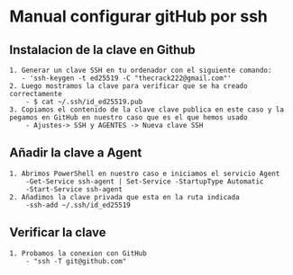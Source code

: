 # Manual configurar gitHub por ssh

## Instalacion de la clave en Github
    1. Generar un clave SSH en tu ordenador con el siguiente comando:
       - 'ssh-keygen -t ed25519 -C "thecrack222@gmail.com"'
    2. Luego mostramos la clave para verificar que se ha creado correctamente
        - $ cat ~/.ssh/id_ed25519.pub
    3. Copiamos el contenido de la clave clave publica en este caso y la pegamos en GitHub en nuestro caso que es el que hemos usado
        - Ajustes-> SSH y AGENTES -> Nueva clave SSH

## Añadir la clave a Agent
    1. Abrimos PowerShell en nuestro caso e iniciamos el servicio Agent
        -Get-Service ssh-agent | Set-Service -StartupType Automatic
        -Start-Service ssh-agent
    2. Añadimos la clave privada que esta en la ruta indicada
        -ssh-add ~/.ssh/id_ed25519
## Verificar la clave
    1. Probamos la conexion con GitHub
        - "ssh -T git@github.com"
